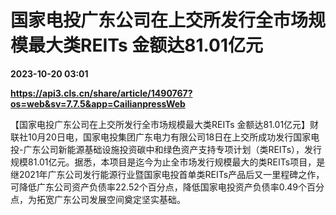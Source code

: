 # 国家电投广东公司在上交所发行全市场规模最大类REITs 金额达81.01亿元

**2023-10-20 03:01**

**https://api3.cls.cn/share/article/1490767?os=web&sv=7.7.5&app=CailianpressWeb**

【国家电投广东公司在上交所发行全市场规模最大类REITs 金额达81.01亿元】财联社10月20日电，国家电投集团广东电力有限公司18日在上交所成功发行国家电投-广东公司新能源基础设施投资碳中和绿色资产支持专项计划（类REITs），发行规模81.01亿元。据悉，本项目是迄今为止全市场发行规模最大的类REITs项目，是继2021年广东公司发行能源行业暨国家电投首单类REITs产品后又一里程碑之作，可降低广东公司资产负债率22.52个百分点，降低国家电投资产负债率0.49个百分点，为拓宽广东公司发展空间奠定坚实基础。